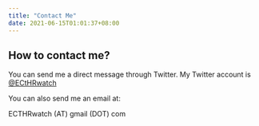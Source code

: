 ```yaml
---
title: "Contact Me"
date: 2021-06-15T01:01:37+08:00
---
```


## How to contact me?

You can send me a direct message through Twitter. My Twitter account is [@ECtHRwatch](https://twitter.com/ecthrwatch)

You can also send me an email at:

ECTHRwatch (AT) gmail (DOT) com
